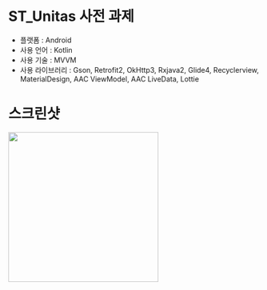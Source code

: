 # ST_Unitas 사전 과제

- 플랫폼 : Android
- 사용 언어 : Kotlin
- 사용 기술 : MVVM
- 사용 라이브러리 : Gson, Retrofit2, OkHttp3, Rxjava2, Glide4, Recyclerview, MaterialDesign, AAC ViewModel,
 AAC LiveData, Lottie
 
# 스크린샷
<img src = "files/sample.gif" width = 300>